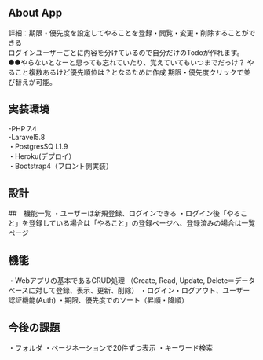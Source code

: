 ## About App
詳細：期限・優先度を設定してやることを登録・閲覧・変更・削除することができる  
ログインユーザーごとに内容を分けているので自分だけのTodoが作れます。
●●やらないとなーと思っても忘れていたり、覚えていてもいつまでだっけ？
やること複数あるけど優先順位は？となるために作成
期限・優先度クリックで並び替えが可能。

## 実装環境
-PHP 7.4  
-Laravel5.8  
・PostgresSQ L1.9  
・Heroku(デプロイ）  
・Bootstrap4（フロント側実装）  

## 設計
##　機能一覧
・ユーザーは新規登録、ログインできる
・ログイン後「やること」を登録している場合は「やること」の登録ページへ、登録済みの場合は一覧ページ

## 機能
・Webアプリの基本であるCRUD処理
（Create, Read, Update, Delete＝データベースに対して登録、表示、更新、削除）
・ログイン・ログアウト、ユーザー認証機能(Auth)
・期限、優先度でのソート（昇順・降順）



## 今後の課題
・フォルダ
・ページネーションで20件ずつ表示
・キーワード検索
